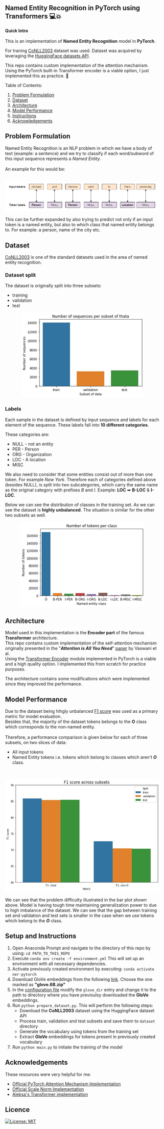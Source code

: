 ## Named Entity Recognition in PyTorch using Transformers 💻💥

**Quick Intro** <br></br>
This is an implementation of **Named Entity Recognition** model in **PyTorch**.

For traning [CoNLL2003](https://huggingface.co/datasets/conll2003) dataset was used. Dataset was acquired by leveraging the [HuggingFace datasets API](https://huggingface.co/datasets).

This repo contains custom implementation of the attention mechanism. Using the PyTorch built-in Transformer encoder is a viable option, I just implemented this as practice. 🧐


Table of Contents:
1. [Problem Formulation](#problem-formulation)
2. [Dataset](#dataset)
3. [Architecture](#architecture)
4. [Model Performance](#model-performance)
5. [Instructions](#setup-and-instructions)
6. [Acknowledgements](#acknowledgements)

## Problem Formulation

Named Entity Recognition is an NLP problem in which we have a body of text (example: a sentence) and we try to classify if each word/subword of this input sequence represents a *Named Entity*. <br><br>
An example for this would be:
<br>
<br>
<p align="center">
  <img src="imgs\ner_example.jpg" />
</p>

This can be further expanded by also trying to predict not only if an input token is a named entity, but also to which class that named entity belongs to. For example: a person, name of the city etc.

## Dataset
[CoNLL2003](https://huggingface.co/datasets/conll2003) is one of the standard datasets used in the area of named entity recognition.

### Dataset split 
The dataset is originally split into three subsets:
* training
* validation
* test

<p align="center">
  <img src="imgs\subsets.jpg" />
</p>

### Labels
Each sample in the dataset is defined by input sequence and labels for each element of the sequence. These labels fall into **10 different categories**. <br>

These categories are:
* NULL - not an entity
* PER - Person
* ORG - Organization
* LOC - A location
* MISC

We also need to consider that some entities consist out of more than one token. For example *New York*. Therefore each of categories defined above (besides NULL), is split into two subcategories, which carry the same name as the original category with prefixes *B* and *I*. Example: **LOC** ➡ **B-LOC** & **I-LOC**.

Below we can see the distribution of classes in the training set. As we can see the dataset is **highly unbalanced**. The situation is similar for the other two subsets as well.

<p align="center">
  <img src="imgs\sample_distrib.jpg" />
</p>

## Architecture

Model used in this implementation is the **Encoder part** of the famous **Transformer** architecture. <br>This repo contains custom implementation of the self-attention mechanism originally presented in the "***Attention is All You Need***" [paper](https://arxiv.org/pdf/1706.03762.pdf) by Vaswani et al. <br>Using the [Transformer Encoder](https://pytorch.org/docs/stable/generated/torch.nn.TransformerEncoder.html) module implemented in PyTorch is a viable and a high quality option. I implemented this from scratch for practice purposes.

The architecture contains some modifications which were implemented since they improved the performance.


## Model Performance

Due to the dataset being hihgly unbalanced [F1 score](https://en.wikipedia.org/wiki/F-score) was used as a primary metric for model evaluation.<br>
Besides that, the majority of the dataset tokens belongs to the **O** class which corresponds to the non-named entity.<br><br>
Therefore, a performance comparison is given below for each of three subsets, on two slices of data:
* All input tokens
* Named Entity tokens i.e. tokens which belong to classes which aren't ***O*** class. 

<br>
<p align="center">
  <img src="imgs\f1_score.jpg" />
</p>

We can see that the problem difficulty illustrated in the bar plot shown above. Model is having tough time maintaining generalization power to due to high imbalance of the dataset. We can see that the gap between training set and validation and test sets is smaller in the case when we use tokens which belong to the ***O*** class.

## Setup and Instructions
1. Open Anaconda Prompt and navigate to the directory of this repo by using: ```cd PATH_TO_THIS_REPO ```
2. Execute ``` conda env create -f environment.yml ``` This will set up an environment with all necessary dependencies. 
3. Activate previously created environment by executing: ``` conda activate ner-pytorch ```
4. Download GloVe embeddings from the following [link](https://nlp.stanford.edu/projects/glove/). Choose the one marked as **"glove.6B.zip"**
5. In the [configuration file](config.json) modify the ``` glove_dir ``` entry and change it to the path to directory where you have previoulsy downloaded the **GloVe** embeddings.
6. Run ``` python prepare_dataset.py ```. This will perform the following steps:
    * Download the **CoNLL2003** dataset using the HuggingFace dataset API
    * Process train, validation and test subsets and save them to ``` dataset ``` directory
    * Generate the vocabulary using tokens from the training set
    * Extract **GloVe** embeddings for tokens present in previously created vocabulary
7. Run ``` python main.py ``` to initiate the training of the model </br>
   
## Acknowledgements
These resources were very helpful for me:
* [Official PyTorch Attention Mechanism Implementation](https://pytorch.org/docs/stable/generated/torch.nn.MultiheadAttention.html)
* [Official Scale Norm Implementation](https://github.com/tnq177/transformers_without_tears)
* [Aleksa's Transformer implementation](https://github.com/gordicaleksa/pytorch-original-transformer)

## Licence
[![License: MIT](https://img.shields.io/badge/License-MIT-yellow.svg)](https://opensource.org/licenses/MIT)
